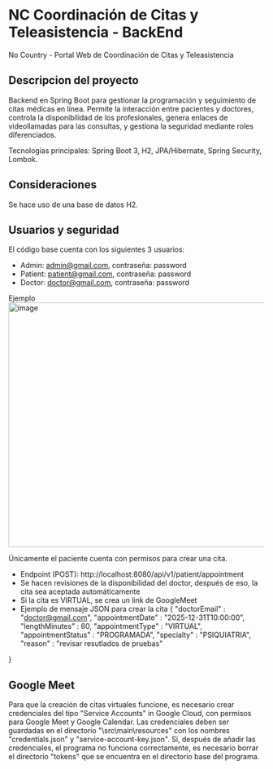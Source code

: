 # NC Coordinación de Citas y Teleasistencia - BackEnd
No Country - Portal Web de Coordinación de Citas y Teleasistencia

## Descripcion del proyecto
Backend en Spring Boot para gestionar la programación y seguimiento de citas médicas en línea. Permite la interacción entre pacientes y doctores, controla la disponibilidad de los profesionales, genera enlaces de videollamadas para las consultas, y gestiona la seguridad mediante roles diferenciados.

Tecnologías principales: Spring Boot 3, H2, JPA/Hibernate, Spring Security, Lombok.

## Consideraciones
Se hace uso de una base de datos H2.

## Usuarios y seguridad
El código base cuenta con los siguientes 3 usuarios:
* Admin: admin@gmail.com, contraseña: password
* Patient: patient@gmail.com, contraseña: password
* Doctor: doctor@gmail.com, contraseña: password

Ejemplo
<img width="1184" height="480" alt="image" src="https://github.com/user-attachments/assets/7f1ae5ab-3e52-4ba5-bfab-d168877cd78b" />

Únicamente el paciente cuenta con permisos para crear una cita.
* Endpoint (POST): http://localhost:8080/api/v1/patient/appointment
* Se hacen revisiones de la disponibilidad del doctor, después de eso, la cita sea aceptada automáticamente
* Si la cita es VIRTUAL, se crea un link de GoogleMeet
* Ejemplo de mensaje JSON para crear la cita
{
    "doctorEmail" : "doctor@gmail.com",
    "appointmentDate" : "2025-12-31T10:00:00",
    "lengthMinutes" : 60,
    "appointmentType" : "VIRTUAL",
    "appointmentStatus" : "PROGRAMADA",
    "specialty" : "PSIQUIATRIA",
    "reason" : "revisar resutlados de pruebas"

}

## Google Meet
Para que la creación de citas virtuales funcione, es necesario crear credenciales del tipo "Service Accounts" in Google Cloud, con permisos para Google Meet y Google Calendar. Las credenciales deben ser guardadas en el directorio "\src\main\resources" con los nombres "credentials.json" y "service-account-key.json". Si, después de añadir las credenciales, el programa no funciona correctamente, es necesario borrar el directorio "tokens" que se encuentra en el directorio base del programa.
